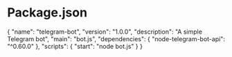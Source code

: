 # Package.json
{
  "name": "telegram-bot",
  "version": "1.0.0",
  "description": "A simple Telegram bot",
  "main": "bot.js",
  "dependencies": {
    "node-telegram-bot-api": "^0.60.0"
  },
  "scripts": {
    "start": "node bot.js"
  }
}
